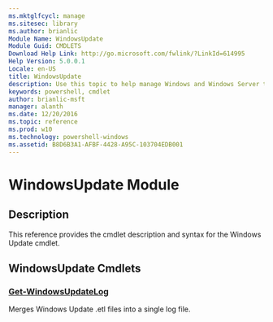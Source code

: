 ```yaml
---
ms.mktglfcycl: manage
ms.sitesec: library
ms.author: brianlic
Module Name: WindowsUpdate
Module Guid: CMDLETS
Download Help Link: http://go.microsoft.com/fwlink/?LinkId=614995
Help Version: 5.0.0.1
Locale: en-US
title: WindowsUpdate
description: Use this topic to help manage Windows and Windows Server technologies with Windows PowerShell.
keywords: powershell, cmdlet
author: brianlic-msft
manager: alanth
ms.date: 12/20/2016
ms.topic: reference
ms.prod: w10
ms.technology: powershell-windows
ms.assetid: B8D6B3A1-AFBF-4428-A95C-103704EDB001
---
```


# WindowsUpdate Module
## Description
This reference provides the cmdlet description and syntax for the Windows Update cmdlet.

## WindowsUpdate Cmdlets
### [Get-WindowsUpdateLog](./Get-WindowsUpdateLog.md)
Merges Windows Update .etl files into a single log file.


